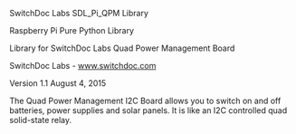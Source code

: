 SwitchDoc Labs SDL_Pi_QPM Library

Raspberry Pi Pure Python Library

Library for SwitchDoc Labs Quad Power Management Board 

SwitchDoc Labs - www.switchdoc.com

Version 1.1 August 4, 2015

The Quad Power Management I2C Board allows you to switch on and off batteries, power supplies and solar panels.  It is like an I2C controlled quad solid-state relay.

